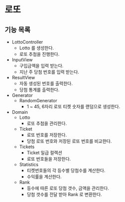 # 로또

## 기능 목록
- LottoController
  - Lotto 를 생성한다.
  - 로또 추첨을 진행한다.
- InputView
  - 구입금액을 입력 받는다.
  - 지난 주 당첨 번호를 입력 받는다.
- ResultView
  - 자동 생성된 번호를 출력한다.
  - 당첨 통계를 출력한다.
- Generator
  - RandomGenerator
    - 1 ~ 45, 6자리 로또 티켓 숫자를 랜덤으로 생성한다.
- Domain
  - Lotto
    - 로또 추첨을 관리한다.
  - Ticket
    - 로또 번호를 저장한다.
    - 당첨 로또 번호와 저장된 로또 번호를 비교한다.
  - Tickets
    - Ticket 일급 컬렉션
    - 로또 번호들을 저장한다.
  - Statistics
    - 티켓번호들의 각 등수별 당첨수를 계산한다. 
    - 수익률을 계산한다.
  - Rank
    - 등수에 따른 로또 당첨 갯수, 금액을 관리한다.
    - 당첨 갯수를 전달 받아 Rank 로 변환한다.